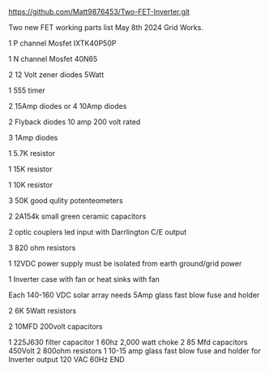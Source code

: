 https://github.com/Matt9876453/Two-FET-Inverter.git

Two new FET working parts list May 8th 2024 Grid Works.

1 P channel Mosfet IXTK40P50P

1 N channel Mosfet 40N65 

2 12 Volt zener diodes 5Watt

1 555 timer

2 15Amp diodes or 4 10Amp diodes

2 Flyback diodes 10 amp 200 volt rated

3 1Amp diodes

1 5.7K resistor

1 15K resistor

1 10K resistor

3 50K good qulity potenteometers

2 2A154k small green ceramic capacitors

2 optic couplers led input with Darrlington C/E output

3 820 ohm resistors

1 12VDC power supply must be isolated from earth ground/grid power

1 Inverter case with fan or heat sinks with fan

Each 140-160 VDC solar array needs 5Amp glass fast blow fuse and holder

2 6K 5Watt resistors

2 10MFD 200volt capacitors

1 225J630 filter capacitor
1 60hz 2,000 watt choke
2 85 Mfd capacitors 450Volt
2 800ohm resistors
1 10-15 amp glass fast blow fuse and holder for Inverter output 120 VAC 60Hz
END
